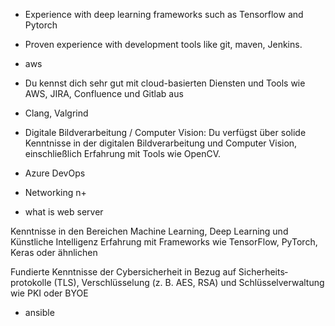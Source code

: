 - Experience with deep learning frameworks such as Tensorflow and Pytorch
- Proven experience with development tools like git, maven, Jenkins.
- aws 
- Du kennst dich sehr gut mit cloud-basierten Diensten und Tools wie AWS, JIRA, Confluence und Gitlab aus
- Clang, Valgrind

- Digitale Bildverarbeitung / Computer Vision: Du verfügst über solide Kenntnisse in der digitalen Bildverarbeitung und Computer Vision, einschließlich Erfahrung mit Tools wie OpenCV.

- Azure DevOps
- Networking n+
- what is web server 

Kenntnisse in den Bereichen Machine Learning, Deep Learning und Künstliche Intelligenz
Erfahrung mit Frameworks wie TensorFlow, PyTorch, Keras oder ähnlichen


Fundierte Kenntnisse der Cyber­sicherheit in Bezug auf Sicherheits­protokolle (TLS), Ver­schlüsselung (z. B. AES, RSA) und Schlüssel­verwaltung wie PKI oder BYOE

- ansible